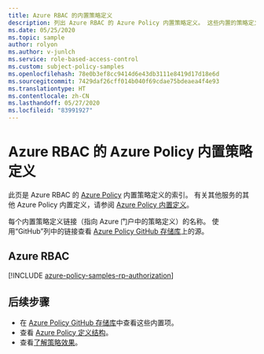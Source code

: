 ```yaml
---
title: Azure RBAC 的内置策略定义
description: 列出 Azure RBAC 的 Azure Policy 内置策略定义。 这些内置的策略定义提供了管理 Azure 资源的常用方法。
ms.date: 05/25/2020
ms.topic: sample
author: rolyon
ms.author: v-junlch
ms.service: role-based-access-control
ms.custom: subject-policy-samples
ms.openlocfilehash: 78e0b3ef8cc9414d6e43db3111e8419d17d18e6d
ms.sourcegitcommit: 7429daf26cff014b040f69cdae75bdeaea4f4e93
ms.translationtype: HT
ms.contentlocale: zh-CN
ms.lasthandoff: 05/27/2020
ms.locfileid: "83991927"
---
```

# <a name="azure-policy-built-in-policy-definitions-for-azure-rbac"></a>Azure RBAC 的 Azure Policy 内置策略定义

此页是 Azure RBAC 的 [Azure Policy](../governance/policy/overview.md) 内置策略定义的索引。 有关其他服务的其他 Azure Policy 内置定义，请参阅 [Azure Policy 内置定义](../governance/policy/samples/built-in-policies.md)。

每个内置策略定义链接（指向 Azure 门户中的策略定义）的名称。 使用“GitHub”列中的链接查看 [Azure Policy GitHub 存储库](https://github.com/Azure/azure-policy)上的源。

## <a name="azure-rbac"></a>Azure RBAC

[!INCLUDE [azure-policy-samples-rp-authorization](../../includes/policy/samples/byrp/microsoft.authorization.md)]

## <a name="next-steps"></a>后续步骤

- 在 [Azure Policy GitHub 存储库](https://github.com/Azure/azure-policy)中查看这些内置项。
- 查看 [Azure Policy 定义结构](../governance/policy/concepts/definition-structure.md)。
- 查看[了解策略效果](../governance/policy/concepts/effects.md)。

